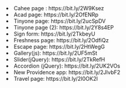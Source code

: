 <li> Cahee page : https://bit.ly/2W9Ksez
<li> Acad page: https://bit.ly/2OfENRp
<li> Tinyone page: https://bit.ly/2ucSpDV
<li> Tinyone page (2): https://bit.ly/2Y8s4EP
<li> Sign form: https://bit.ly/2TkbeyU
<li> Freshness page: https://bit.ly/2OdfiQz 
<li> Escape page: https://bit.ly/2HtWegG
<li> Gallery(js): https://bit.ly/2UF5mSt
<li> Slider(jQuery): https://bit.ly/2TkRefH
<li> Accordion (jQuery): https://bit.ly/2UK2VOs
<li> New Providence app: https://bit.ly/2JlvbF2 
<li> Travel page: https://bit.ly/2I0OK2l  
